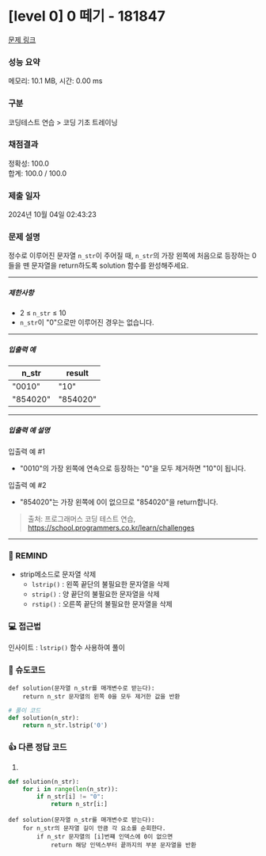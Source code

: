 # [level 0] 0 떼기 - 181847 

[문제 링크](https://school.programmers.co.kr/learn/courses/30/lessons/181847) 

### 성능 요약

메모리: 10.1 MB, 시간: 0.00 ms

### 구분

코딩테스트 연습 > 코딩 기초 트레이닝

### 채점결과

정확성: 100.0<br/>합계: 100.0 / 100.0

### 제출 일자

2024년 10월 04일 02:43:23

### 문제 설명

<p>정수로 이루어진 문자열 <code>n_str</code>이 주어질 때, <code>n_str</code>의 가장 왼쪽에 처음으로 등장하는 0들을 뗀 문자열을 return하도록 solution 함수를 완성해주세요.</p>

<hr>

<h5>제한사항</h5>

<ul>
<li>2 ≤ <code>n_str</code> ≤ 10</li>
<li><code>n_str</code>이 "0"으로만 이루어진 경우는 없습니다.</li>
</ul>

<hr>

<h5>입출력 예</h5>
<table class="table">
        <thead><tr>
<th>n_str</th>
<th>result</th>
</tr>
</thead>
        <tbody><tr>
<td>"0010"</td>
<td>"10"</td>
</tr>
<tr>
<td>"854020"</td>
<td>"854020"</td>
</tr>
</tbody>
      </table>
<hr>

<h5>입출력 예 설명</h5>

<p>입출력 예 #1</p>

<ul>
<li>"0010"의 가장 왼쪽에 연속으로 등장하는 "0"을 모두 제거하면 "10"이 됩니다.</li>
</ul>

<p>입출력 예 #2</p>

<ul>
<li>"854020"는 가장 왼쪽에 0이 없으므로 "854020"을 return합니다.</li>
</ul>


> 출처: 프로그래머스 코딩 테스트 연습, https://school.programmers.co.kr/learn/challenges
---
### 🤔 REMIND
- strip메소드로 문자열 삭제
    -  `lstrip()` : 왼쪽 끝단의 불필요한 문자열을 삭제
    -  `strip()` : 양 끝단의 불필요한 문자열을 삭제
    -  `rstip()` : 오른쪽 끝단의 불필요한 문자열을 삭제

### 💻 접근법
인사이트 : `lstrip()` 함수 사용하여 풀이

### 📝 슈도코드
```
def solution(문자열 n_str를 매개변수로 받는다):
    return n_str 문자열의 왼쪽 0을 모두 제거한 값을 반환
```
```python
# 풀이 코드
def solution(n_str):
    return n_str.lstrip('0')
```

### 👍 다른 정답 코드
1.
```python
def solution(n_str):
    for i in range(len(n_str)):
        if n_str[i] != "0":
            return n_str[i:]
```
```
def solution(문자열 n_str를 매개변수로 받는다):
    for n_str의 문자열 길이 만큼 각 요소를 순회한다.
        if n_str 문자열의 [i]번쨰 인덱스에 0이 없으면 
            return 해당 인덱스부터 끝까지의 부분 문자열을 반환
```
